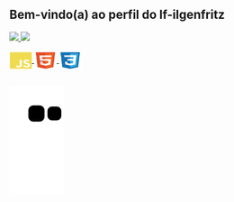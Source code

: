## Bem-vindo(a) ao perfil do lf-ilgenfritz 

 <div>
   <a href="https://github.com/lf-ilgenfritz">
   <img height="180em" src="https://github-readme-stats.vercel.app/api?username=lf-ilgenfritz&show_icons=true&theme=onedark&include_all_commits=true&count_private=true"/>
   <img height="180em" src="https://github-readme-stats.vercel.app/api/top-langs/?username=lf-ilgenfritz&layout=compact&langs_count=6&theme=onedark"/>

</div>
<div style="display: inline_block"><br>
  <img align="center" alt="Js" height="30" width="40" src="https://raw.githubusercontent.com/devicons/devicon/master/icons/javascript/javascript-plain.svg">
  <img align="center" alt="HTML" height="30" width="40" src="https://raw.githubusercontent.com/devicons/devicon/master/icons/html5/html5-original.svg">
  <img align="center" alt="CSS" height="30" width="40" src="https://raw.githubusercontent.com/devicons/devicon/master/icons/css3/css3-original.svg">
</div>
 
 <br>
 
<div> 
   
 
  ![Snake animation](https://github.com/lf-ilgenfritz/lf-ilgenfritz/blob/output/github-contribution-grid-snake.svg)

</div>
